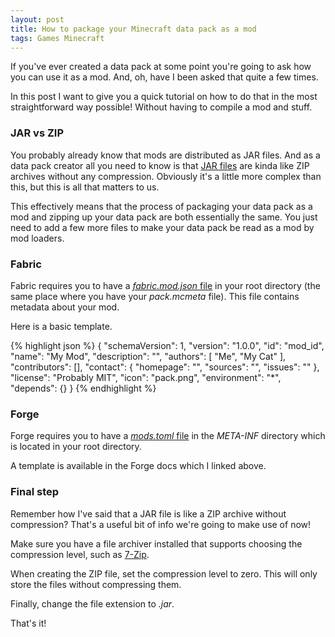```yaml
---
layout: post
title: How to package your Minecraft data pack as a mod
tags: Games Minecraft
---
```


If you've ever created a data pack at some point you're going to ask how you can use it as a mod. And, oh, have I been asked that quite a few times.
  
In this post I want to give you a quick tutorial on how to do that in the most straightforward way possible! Without having to compile a mod and stuff.

### JAR vs ZIP

You probably already know that mods are distributed as JAR files.
And as a data pack creator all you need to know is that [JAR files]((https://en.wikipedia.org/wiki/JAR_(file_format))) are kinda like ZIP archives without any compression.
Obviously it's a little more complex than this, but this is all that matters to us.
  
This effectively means that the process of packaging your data pack as a mod and zipping up your data pack are both essentially the same. You just need to add a few more files to make your data pack be read as a mod by mod loaders.

### Fabric

Fabric requires you to have a [*fabric.mod.json* file](https://fabricmc.net/wiki/documentation:fabric_mod_json) in your root directory (the same place where you have your *pack.mcmeta* file). This file contains metadata about your mod.
  
Here is a basic template.
  
{% highlight json %}
{
  "schemaVersion": 1,
  "version": "1.0.0",
  "id": "mod_id",
  "name": "My Mod",
  "description": "",
  "authors": [
    "Me",
    "My Cat"
  ],
  "contributors": [],
  "contact": {
    "homepage": "",
    "sources": "",
    "issues": ""
  },
  "license": "Probably MIT",
  "icon": "pack.png",
  "environment": "*",
  "depends": {}
}
{% endhighlight %}

### Forge

Forge requires you to have a [*mods.toml* file](https://docs.minecraftforge.net/en/1.19.2/gettingstarted/structuring/) in the *META-INF* directory which is located in your root directory.
  
A template is available in the Forge docs which I linked above.

### Final step

Remember how I've said that a JAR file is like a ZIP archive without compression? That's a useful bit of info we're going to make use of now!
  
Make sure you have a file archiver installed that supports choosing the compression level, such as [7-Zip](https://www.7-zip.org/).
  
When creating the ZIP file, set the compression level to zero. This will only store the files without compressing them.
  
Finally, change the file extension to *.jar*. 
  
That's it!
